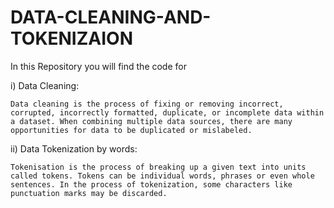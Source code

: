 # DATA-CLEANING-AND-TOKENIZAION

In this Repository you  will find the code for 

i) Data Cleaning:

    Data cleaning is the process of fixing or removing incorrect, corrupted, incorrectly formatted, duplicate, or incomplete data within a dataset. When combining multiple data sources, there are many opportunities for data to be duplicated or mislabeled.

ii) Data Tokenization by words:

    Tokenisation is the process of breaking up a given text into units called tokens. Tokens can be individual words, phrases or even whole sentences. In the process of tokenization, some characters like punctuation marks may be discarded.

